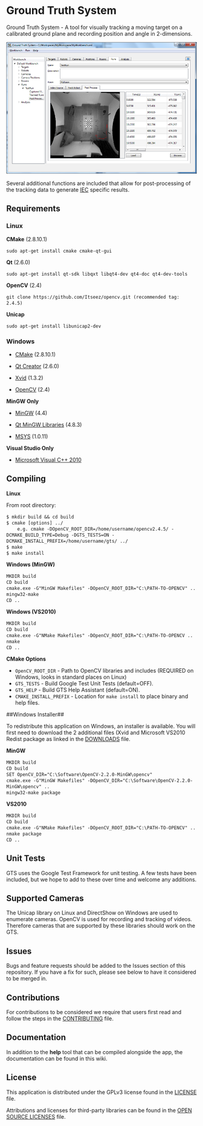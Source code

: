 # Ground Truth System #

Ground Truth System - A tool for visually tracking a moving target on a calibrated ground plane and recording position and angle in 2-dimensions.

![Screenshot](help/doc/gts_userguide_files/image034.png?raw=true)

Several additional functions are included that allow for post-processing of the tracking data to generate [IEC](http://www.iec.ch/) specific results.

## Requirements ##

### Linux ###

__CMake__ (2.8.10.1)

    sudo apt-get install cmake cmake-qt-gui

__Qt__ (2.6.0)

    sudo apt-get install qt-sdk libqxt libqt4-dev qt4-doc qt4-dev-tools

__OpenCV__ (2.4)

    git clone https://github.com/Itseez/opencv.git (recommended tag: 2.4.5)

__Unicap__

    sudo apt-get install libunicap2-dev

### Windows ###

* [CMake](http://www.cmake.org/cmake/resources/software.html) (2.8.10.1)

* [Qt Creator](http://qt-project.org/downloads) (2.6.0)

* [Xvid](http://www.xvid.org/) (1.3.2)

* [OpenCV](http://sourceforge.net/projects/opencvlibrary/files/opencv-win/) (2.4)

__MinGW Only__

* [MinGW](ftp://ftp.qt.nokia.com/misc/MinGW-gcc440_1.zip) (4.4)

* [Qt MinGW Libraries](http://qt-project.org/downloads) (4.8.3)

* [MSYS](http://www.mingw.org/wiki/MSYS) (1.0.11)

__Visual Studio Only__

* [Microsoft Visual C++ 2010](http://www.microsoft.com/visualstudio/eng/products/visual-studio-2010-express)

## Compiling ##

__Linux__

From root directory:

    $ mkdir build && cd build
    $ cmake [options] ../
	    e.g. cmake -DOpenCV_ROOT_DIR=/home/username/opencv2.4.5/ -DCMAKE_BUILD_TYPE=Debug -DGTS_TESTS=ON -DCMAKE_INSTALL_PREFIX=/home/username/gts/ ../
    $ make
    $ make install

__Windows (MinGW)__

    MKDIR build
    CD build
    cmake.exe -G"MinGW Makefiles" -DOpenCV_ROOT_DIR="C:\PATH-TO-OPENCV" ..   
    mingw32-make
    CD ..

__Windows (VS2010)__

	MKDIR build
	CD build
	cmake.exe -G"NMake Makefiles" -DOpenCV_ROOT_DIR="C:\PATH-TO-OPENCV ..
	nmake
	CD ..
	
__CMake Options__

- `OpenCV_ROOT_DIR` - Path to OpenCV libraries and includes (REQUIRED on Windows, looks in standard places on Linux)
- `GTS_TESTS` - Build Google Test Unit Tests (default=OFF).
- `GTS_HELP` - Build GTS Help Assistant (default=ON).
- `CMAKE_INSTALL_PREFIX` - Location for `make install` to place binary and help files.  

##Windows Installer##

To redistribute this application on Windows, an installer is available. You will first need to download the 2 additional files (Xvid and Microsoft VS2010 Redist package as linked in the [DOWNLOADS](/installer/files/DOWNLOADS) file.

__MinGW__
	
	MKDIR build
	CD build
	SET OpenCV_DIR="C:\Software\OpenCV-2.2.0-MinGW\opencv"
	cmake.exe -G"MinGW Makefiles" -DOpenCV_DIR="C:\Software\OpenCV-2.2.0-MinGW\opencv" ..
	mingw32-make package

__VS2010__
  	
	MKDIR build
	CD build
	cmake.exe -G"NMake Makefiles" -DOpenCV_ROOT_DIR="C:\PATH-TO-OPENCV" .. 
	nmake package
	CD ..

## Unit Tests ##

GTS uses the Google Test Framework for unit testing. A few tests have been included, but we hope to add to these over time and welcome any additions.

## Supported Cameras ##

The Unicap library on Linux and DirectShow on Windows are used to enumerate cameras. OpenCV is used for recording and tracking of videos.
Therefore cameras that are supported by these libraries should work on the GTS.

## Issues ##

Bugs and feature requests should be added to the Issues section of this repository. If you have a fix for such, please see below to have it considered to be merged in.

## Contributions ##

For contributions to be considered we require that users first read and follow the steps in the [CONTRIBUTING](CONTRIBUTING.md) file.

## Documentation ##

In addition to the __help__ tool that can be compiled alongside the app, the documentation can be found in this wiki.

## License ##

This application is distributed under the GPLv3 license found in the [LICENSE](LICENSE) file.

Attributions and licenses for third-party libraries can be found in the [OPEN SOURCE LICENSES](OPENSOURCE_LICENSES) file.
